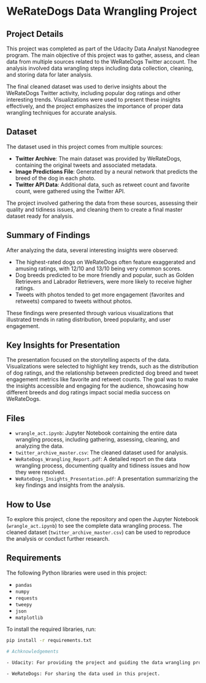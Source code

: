 # WeRateDogs Data Wrangling Project

## Project Details

This project was completed as part of the Udacity Data Analyst Nanodegree program. The main objective of this project was to gather, assess, and clean data from multiple sources related to the WeRateDogs Twitter account. The analysis involved data wrangling steps including data collection, cleaning, and storing data for later analysis.

The final cleaned dataset was used to derive insights about the WeRateDogs Twitter activity, including popular dog ratings and other interesting trends. Visualizations were used to present these insights effectively, and the project emphasizes the importance of proper data wrangling techniques for accurate analysis.

## Dataset

The dataset used in this project comes from multiple sources:

- **Twitter Archive**: The main dataset was provided by WeRateDogs, containing the original tweets and associated metadata.
- **Image Predictions File**: Generated by a neural network that predicts the breed of the dog in each photo.
- **Twitter API Data**: Additional data, such as retweet count and favorite count, were gathered using the Twitter API.

The project involved gathering the data from these sources, assessing their quality and tidiness issues, and cleaning them to create a final master dataset ready for analysis.

## Summary of Findings

After analyzing the data, several interesting insights were observed:

- The highest-rated dogs on WeRateDogs often feature exaggerated and amusing ratings, with 12/10 and 13/10 being very common scores.
- Dog breeds predicted to be more friendly and popular, such as Golden Retrievers and Labrador Retrievers, were more likely to receive higher ratings.
- Tweets with photos tended to get more engagement (favorites and retweets) compared to tweets without photos.

These findings were presented through various visualizations that illustrated trends in rating distribution, breed popularity, and user engagement.

## Key Insights for Presentation

The presentation focused on the storytelling aspects of the data. Visualizations were selected to highlight key trends, such as the distribution of dog ratings, and the relationship between predicted dog breed and tweet engagement metrics like favorite and retweet counts. The goal was to make the insights accessible and engaging for the audience, showcasing how different breeds and dog ratings impact social media success on WeRateDogs.

## Files

- `wrangle_act.ipynb`: Jupyter Notebook containing the entire data wrangling process, including gathering, assessing, cleaning, and analyzing the data.
- `twitter_archive_master.csv`: The cleaned dataset used for analysis.
- `WeRateDogs_Wrangling_Report.pdf`: A detailed report on the data wrangling process, documenting quality and tidiness issues and how they were resolved.
- `WeRateDogs_Insights_Presentation.pdf`: A presentation summarizing the key findings and insights from the analysis.

## How to Use

To explore this project, clone the repository and open the Jupyter Notebook (`wrangle_act.ipynb`) to see the complete data wrangling process. The cleaned dataset (`twitter_archive_master.csv`) can be used to reproduce the analysis or conduct further research.

## Requirements

The following Python libraries were used in this project:

- `pandas`
- `numpy`
- `requests`
- `tweepy`
- `json`
- `matplotlib`

To install the required libraries, run:

```sh
pip install -r requirements.txt

# Achknowledgements

- Udacity: For providing the project and guiding the data wrangling process.

- WeRateDogs: For sharing the data used in this project.
